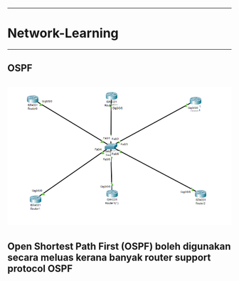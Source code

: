 
---------------------------------------------------------------------------
# Network-Learning
---------------------------------------------------------------------------

## OSPF
![Thirsty Question](https://github.com/anwar3107/Network-Learning/blob/main/OSPF.png)
---------------------------------------------------------------------------
Open Shortest Path First (OSPF) boleh digunakan secara meluas kerana banyak router support protocol OSPF
---------------------------------------------------------------------------
